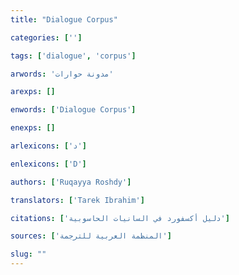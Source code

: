 ```yaml
---
title: "Dialogue Corpus"

categories: ['']

tags: ['dialogue', 'corpus']

arwords: 'مدونة حوارات'

arexps: []

enwords: ['Dialogue Corpus']

enexps: []

arlexicons: ['د']

enlexicons: ['D']

authors: ['Ruqayya Roshdy']

translators: ['Tarek Ibrahim']

citations: ['دليل أكسفورد في السانيات الحاسوبية']

sources: ['المنظمة العربية للترجمة']

slug: ""
---
```

